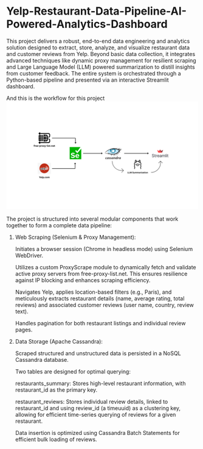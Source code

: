# Yelp-Restaurant-Data-Pipeline-AI-Powered-Analytics-Dashboard

This project delivers a robust, end-to-end data engineering and analytics solution designed to extract, store, analyze, and visualize restaurant data and customer reviews from Yelp. Beyond basic data collection, it integrates advanced techniques like dynamic proxy management for resilient scraping and Large Language Model (LLM) powered summarization to distill insights from customer feedback. The entire system is orchestrated through a Python-based pipeline and presented via an interactive Streamlit dashboard.


And this is the workflow for this project
![Alt text for the image](Workflow.png)


The project is structured into several modular components that work together to form a complete data pipeline:

  1. Web Scraping (Selenium & Proxy Management):

      Initiates a browser session (Chrome in headless mode) using Selenium WebDriver.

      Utilizes a custom ProxyScrape module to dynamically fetch and validate active proxy servers from free-proxy-list.net. This ensures resilience against IP blocking and enhances scraping efficiency.

      Navigates Yelp, applies location-based filters (e.g., Paris), and meticulously extracts restaurant details (name, average rating, total reviews) and associated customer reviews (user name, country, review         text).

      Handles pagination for both restaurant listings and individual review pages.

  2. Data Storage (Apache Cassandra):

      Scraped structured and unstructured data is persisted in a NoSQL Cassandra database.

      Two tables are designed for optimal querying:

        restaurants_summary: Stores high-level restaurant information, with restaurant_id as the primary key.

        restaurant_reviews: Stores individual review details, linked to restaurant_id and using review_id (a timeuuid) as a clustering key, allowing for efficient time-series querying of reviews for a given               restaurant.

     Data insertion is optimized using Cassandra Batch Statements for efficient bulk loading of reviews.
